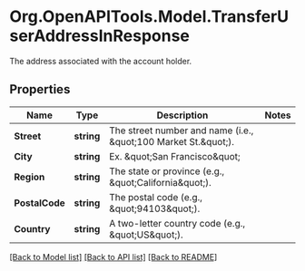 # Org.OpenAPITools.Model.TransferUserAddressInResponse
The address associated with the account holder.

## Properties

Name | Type | Description | Notes
------------ | ------------- | ------------- | -------------
**Street** | **string** | The street number and name (i.e., \&quot;100 Market St.\&quot;). | 
**City** | **string** | Ex. \&quot;San Francisco\&quot; | 
**Region** | **string** | The state or province (e.g., \&quot;California\&quot;). | 
**PostalCode** | **string** | The postal code (e.g., \&quot;94103\&quot;). | 
**Country** | **string** | A two-letter country code (e.g., \&quot;US\&quot;). | 

[[Back to Model list]](../README.md#documentation-for-models) [[Back to API list]](../README.md#documentation-for-api-endpoints) [[Back to README]](../README.md)

